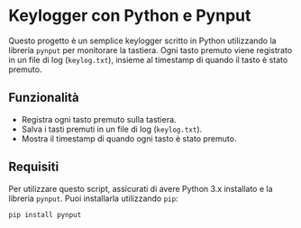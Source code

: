 # Keylogger con Python e Pynput

Questo progetto è un semplice keylogger scritto in Python utilizzando la libreria `pynput` per monitorare la tastiera. Ogni tasto premuto viene registrato in un file di log (`keylog.txt`), insieme al timestamp di quando il tasto è stato premuto.

## Funzionalità

- Registra ogni tasto premuto sulla tastiera.
- Salva i tasti premuti in un file di log (`keylog.txt`).
- Mostra il timestamp di quando ogni tasto è stato premuto.

## Requisiti

Per utilizzare questo script, assicurati di avere Python 3.x installato e la libreria `pynput`. Puoi installarla utilizzando `pip`:

```bash
pip install pynput
